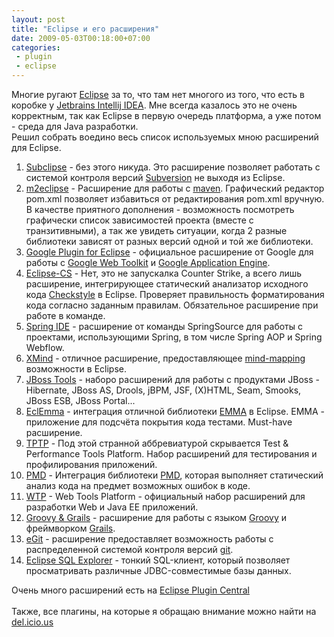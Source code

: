 ```yaml
---
layout: post
title: "Eclipse и его расширения"
date: 2009-05-03T00:18:00+07:00
categories:
 - plugin
 - eclipse
---
```


<div class='post'>
Многие ругают <a href="http://www.eclipse.org/">Eclipse</a> за то, что там нет многого из того, что есть в коробке у <a href="http://www.jetbrains.com/idea/">Jetbrains Intellij IDEA</a>. Мне всегда казалось это не очень корректным, так как Eclipse в первую очередь платформа, а уже потом - среда для Java разработки.<br />
Решил собрать воедино весь список используемых мною расширений для Eclipse.<br />
<ol><li><a href="http://subclipse.tigris.org/">Subclipse</a> - без этого никуда. Это расширение позволяет работать с системой контроля версий <a href="http://subversion.tigris.org/">Subversion</a> не выходя из Eclipse.</li>
<li><a href="http://m2eclipse.codehaus.org/">m2eclipse</a> - Расширение для работы с <a href="http://maven.apache.org/">maven</a>. Графический редактор pom.xml позволяет избавиться от редактирования pom.xml вручную. В качестве приятного дополнения - возможность посмотреть графически список зависимостей проекта (вместе с транзитивными), а так же увидеть ситуации, когда 2 разные библиотеки зависят от разных версий одной и той же библиотеки.</li>
<li><a href="http://code.google.com/eclipse/">Google Plugin for Eclipse</a> - официальное расширение от Google для работы с <a href="http://code.google.com/webtoolkit">Google Web Toolkit</a> и <a href="http://code.google.com/appengine">Google Application Engine</a>.</li>
<li><a href="http://eclipse-cs.sourceforge.net/">Eclipse-CS</a> - Нет, это не запускалка Counter Strike, а всего лишь расширение, интегрирующее статический анализатор исходного кода <a href="http://checkstyle.sourceforge.net/">Checkstyle</a> в Eclipse. Проверяет правильность форматирования кода согласно заданным правилам. Обязательное расширение при работе в команде.</li>
<li><a href="http://springide.org/project/wiki">Spring IDE</a> - расширение от команды SpringSource для работы с проектами, использующими Spring, в том числе Spring AOP и Spring Webflow.</li>
<li><a href="http://www.xmind.net/">XMind</a> - отличное расширение, предоставляющее <a href="http://en.wikipedia.org/wiki/Mindmap">mind-mapping</a> возможности в Eclipse.</li>
<li><a href="http://www.jboss.org/tools">JBoss Tools</a> - наборо расширений для работы с продуктами JBoss - Hibernate, JBoss AS, Drools, jBPM, JSF, (X)HTML, Seam, Smooks, JBoss ESB, JBoss Portal...</li>
<li><a href="http://www.eclemma.org/">EclEmma</a> - интеграция отличной библиотеки <a href="http://emma.sourceforge.net/">EMMA</a> в Eclipse. EMMA - приложение для подсчёта покрытия кода тестами. Must-have расширение.</li>
<li><a href="http://www.eclipse.org/tptp/">TPTP</a> - Под этой странной аббревиатурой скрывается Test &amp; Performance Tools Platform. Набор расширений для тестирования и профилирования приложений.</li>
<li><a href="http://pmd.sourceforge.net/integrations.html#eclipse">PMD</a> - Интеграция библиотеки <a href="http://pmd.sourceforge.net/">PMD</a>, которая выполняет статический анализ кода на предмет возможных ошибок в коде.</li>
<li><a href="http://www.eclipse.org/webtools/">WTP</a> - Web Tools Platform - официальный набор расширений для разработки Web и Java EE приложений.</li>
<li><a href="http://groovy.codehaus.org/Eclipse+Plugin">Groovy &amp; Grails</a> - расширение для работы с языком <a href="http://groovy.codehaus.org/">Groovy</a> и фреймворком <a href="http://grails.org/">Grails</a>.</li>
<li><a href="http://code.google.com/p/egit/">eGit</a> - расширение предоставляет возможность работы с распределенной системой контроля версий <a href="http://git-scm.com/">git</a>.</li>
<li><a href="http://eclipsesql.sourceforge.net/">Eclipse SQL Explorer</a> - тонкий SQL-клиент, который позволяет просматривать различные JDBC-совместимые базы данных.</li>
</ol>Очень много расширений есть на <a href="http://www.eclipseplugincentral.com/">Eclipse Plugin Central</a><br />
<br />
Также, все плагины, на которые я обращаю внимание можно найти на <a href="http://delicious.com/dark.schakal/EclipsePlugin">del.icio.us</a></div>
